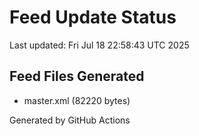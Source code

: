 # Feed Update Status
Last updated: Fri Jul 18 22:58:43 UTC 2025

## Feed Files Generated
- master.xml (82220 bytes)

Generated by GitHub Actions
